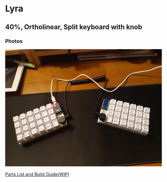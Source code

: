 # Lyra

## 40%, Ortholinear, Split keyboard with knob

### Photos
![](assets/built.jpg)

[Parts List and Build Guide(WIP)](build_guide.md)
